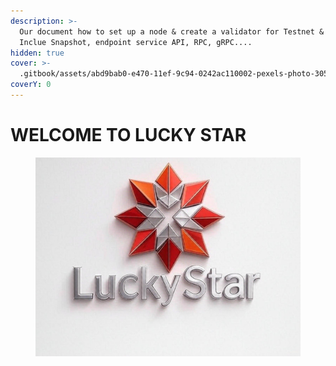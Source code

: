 ```yaml
---
description: >-
  Our document how to set up a node & create a validator for Testnet & Mainnet.
  Inclue Snapshot, endpoint service API, RPC, gRPC....
hidden: true
cover: >-
  .gitbook/assets/abd9bab0-e470-11ef-9c94-0242ac110002-pexels-photo-30547576.jpeg
coverY: 0
---
```


# WELCOME TO LUCKY STAR

<figure><img src=".gitbook/assets/LuckyStar14.jpg" alt=""><figcaption></figcaption></figure>
